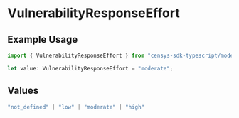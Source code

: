 # VulnerabilityResponseEffort

## Example Usage

```typescript
import { VulnerabilityResponseEffort } from "censys-sdk-typescript/models/components";

let value: VulnerabilityResponseEffort = "moderate";
```

## Values

```typescript
"not_defined" | "low" | "moderate" | "high"
```